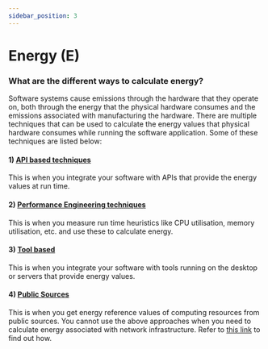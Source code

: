 ```yaml
---
sidebar_position: 3
---
```


# Energy (E)

### What are the different ways to  calculate energy?​

Software systems cause emissions through the hardware that they operate on, both through the energy that the physical hardware consumes and the emissions associated with manufacturing the hardware. There are multiple techniques that can be used to calculate the energy values that physical hardware consumes while running the software application. Some of these techniques are listed below:


#### 1) [ API based techniques ](APIBased.md)
 This is when you integrate your software with APIs that provide the energy values at run time.
#### 2) [ Performance Engineering techniques ](PerformanceEngineeringBased.md) 
 This is when you measure run time heuristics like CPU utilisation, memory utilisation, etc. and use these to calculate energy.
#### 3) [ Tool based  ](Toolbased.md)
 This is when you integrate your software with tools running on the desktop or servers that provide energy values.
#### 4) [ Public Sources  ](PublicSources.md)
 This is when you get energy reference values of computing resources from public sources.
You cannot use the above approaches when you need to calculate energy associated with network infrastructure. Refer to [this link](https://sci-data.greensoftware.foundation/E/NetworkEnergy) to find out how.
